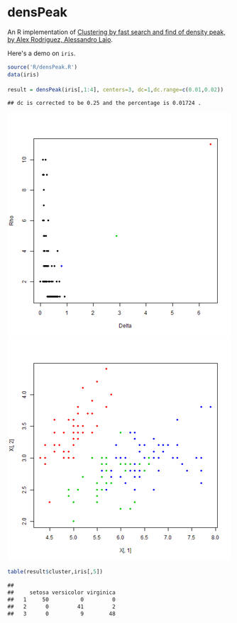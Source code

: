 densPeak
========

An R implementation of [Clustering by fast search and find of density peak, by Alex Rodriguez, Alessandro Laio](http://www.sciencemag.org/content/344/6191/1492.abstract).

Here's a demo on `iris`.


```r
source('R/densPeak.R')
data(iris)

result = densPeak(iris[,1:4], centers=3, dc=1,dc.range=c(0.01,0.02))
```

```
## dc is corrected to be 0.25 and the percentage is 0.01724 .
```

![plot of chunk unnamed-chunk-1](figure/unnamed-chunk-11.png) ![plot of chunk unnamed-chunk-1](figure/unnamed-chunk-12.png) 

```r
table(result$cluster,iris[,5])
```

```
##    
##     setosa versicolor virginica
##   1     50          0         0
##   2      0         41         2
##   3      0          9        48
```
